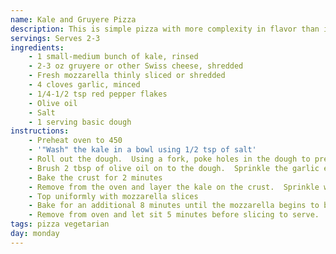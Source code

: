 ```yaml
---
name: Kale and Gruyere Pizza
description: This is simple pizza with more complexity in flavor than ingredient profile shows.
servings: Serves 2-3
ingredients:
    - 1 small-medium bunch of kale, rinsed
    - 2-3 oz gruyere or other Swiss cheese, shredded
    - Fresh mozzarella thinly sliced or shredded
    - 4 cloves garlic, minced
    - 1/4-1/2 tsp red pepper flakes
    - Olive oil
    - Salt
    - 1 serving basic dough
instructions:
    - Preheat oven to 450
    - '"Wash" the kale in a bowl using 1/2 tsp of salt'
    - Roll out the dough.  Using a fork, poke holes in the dough to prevent it from puffing during cooking
    - Brush 2 tbsp of olive oil on to the dough.  Sprinkle the garlic evenly and top with gruyere.
    - Bake the crust for 2 minutes
    - Remove from the oven and layer the kale on the crust.  Sprinkle with red pepper
    - Top uniformly with mozzarella slices
    - Bake for an additional 8 minutes until the mozzarella begins to brown slightly
    - Remove from oven and let sit 5 minutes before slicing to serve.
tags: pizza vegetarian
day: monday
---
```

